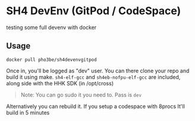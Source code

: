 # SH4 DevEnv (GitPod / CodeSpace)
testing some full devenv with docker

## Usage
`docker pull pho3be/sh4devenvgitpod`

Once in, you'll be logged as "dev" user. You can there clone your repo and build it using make.
`sh4-elf-gcc` and `sh4eb-nofpu-elf-gcc` are included, along side with the HHK SDK (in /opt/cross) 

> Note: You can go sudo it you need to. Pass is `dev`

Alternatively you can rebuild it. If you setup a codespace with 8procs It'll build in 5 minutes

